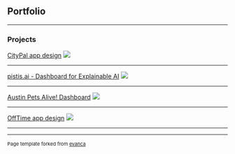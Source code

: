 ## Portfolio

---

### Projects 

[CityPal app design](/citypal_app)
<img src="images/dummy_thumbnail.jpg?raw=true"/>

---

[pistis.ai - Dashboard for Explainable AI](/pistis_ai)
<img src="images/dummy_thumbnail.jpg?raw=true"/>

---

[Austin Pets Alive! Dashboard](/apadashboard)
<img src="images/apadashboad.png"/>

---

[OffTime app design](/offtime_app)
<img src="images/dummy_thumbnail.jpg?raw=true"/>

---




---
<p style="font-size:11px">Page template forked from <a href="https://github.com/evanca/quick-portfolio">evanca</a></p>
<!-- Remove above link if you don't want to attibute -->
